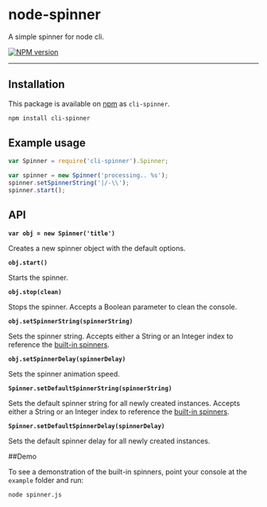 # node-spinner

A simple spinner for node cli.

[![NPM version](https://badge.fury.io/js/cli-spinner.png)](http://badge.fury.io/js/cli-spinner)

---

## Installation

This package is available on [npm](http://npmjs.com) as `cli-spinner`.

``` sh
npm install cli-spinner
```

## Example usage

````javascript
var Spinner = require('cli-spinner').Spinner;

var spinner = new Spinner('processing.. %s');
spinner.setSpinnerString('|/-\\');
spinner.start();
````

## API

**`var obj = new Spinner('title')`**

Creates a new spinner object with the default options.

**`obj.start()`**

Starts the spinner.

**`obj.stop(clean)`**

Stops the spinner. Accepts a Boolean parameter to clean the console.

**`obj.setSpinnerString(spinnerString)`**

Sets the spinner string. Accepts either a String or an Integer index to reference the [built-in spinners](#demo).

**`obj.setSpinnerDelay(spinnerDelay)`**

Sets the spinner animation speed.

**`Spinner.setDefaultSpinnerString(spinnerString)`**

Sets the default spinner string for all newly created instances. Accepts either a String or an Integer index to reference the [built-in spinners](#demo).

**`Spinner.setDefaultSpinnerDelay(spinnerDelay)`**

Sets the default spinner delay for all newly created instances.

##Demo

To see a demonstration of the built-in spinners, point your console at the `example` folder and run:

````
node spinner.js
````

